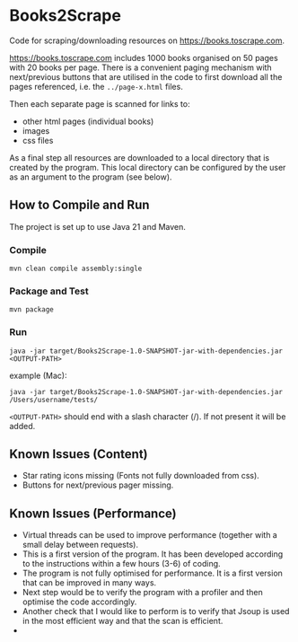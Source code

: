 # Books2Scrape

Code for scraping/downloading resources on https://books.toscrape.com.

https://books.toscrape.com includes 1000 books organised on 50 pages with 20 books per page. 
There is a convenient paging mechanism with next/previous buttons that are utilised in the code 
to first download all the pages referenced, i.e. the `../page-x.html` files.

Then each separate page is scanned for links to:
- other html pages (individual books)
- images
- css files

As a final step all resources are downloaded to a local directory that is created by the program.
This local directory can be configured by the user as an argument to the program (see below).


## How to Compile and Run

The project is set up to use Java 21 and Maven.

### Compile
`mvn clean compile assembly:single`

### Package and Test

`mvn package`

### Run

`java -jar target/Books2Scrape-1.0-SNAPSHOT-jar-with-dependencies.jar <OUTPUT-PATH>`

example (Mac):

`java -jar target/Books2Scrape-1.0-SNAPSHOT-jar-with-dependencies.jar /Users/username/tests/`

`<OUTPUT-PATH>` should end with a slash character (/). If not present it will be added. 

## Known Issues (Content)

- Star rating icons missing (Fonts not fully downloaded from css).
- Buttons for next/previous pager missing.

## Known Issues (Performance)

- Virtual threads can be used to improve performance (together with a small delay between requests).
- This is a first version of the program. It has been developed according to the instructions within a few hours (3-6) of coding.
- The program is not fully optimised for performance. It is a first version that can be improved in many ways.
- Next step would be to verify the program with a profiler and then optimise the code accordingly.
- Another check that I would like to perform is to verify that Jsoup is used in the most efficient way and that the scan is efficient.
- 

